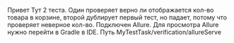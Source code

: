 Привет 
Тут 2 теста. Один проверяет верно ли отображается кол-во товара в корзине, второй дублирует первый тест, но падает, потому что проверяет неверное кол-во.
Подключен Allure. Для просмотра Allure нужно перейти в Gradle в IDE. Путь MyTestTask/verification/allureServe
